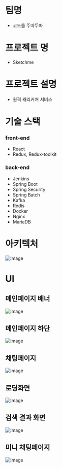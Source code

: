 # 팀명
- 코드를 뚜따뚜따

# 프로젝트 명
- Sketchme

# 프로젝트 설명
- 원격 캐리커쳐 서비스

# 기술 스택
### front-end
- React
- Redux, Redux-toolkit

### back-end
- Jenkins
- Spring Boot
- Spring Security
- Spring Batch
- Kafka
- Redis
- Docker
- Nginx
- MariaDB


# 아키텍처
![image](/uploads/7399c503c11fc7758cf4e13f4f14fab3/image.png)


# UI
## 메인페이지 배너
![image](/uploads/77d6a205a435f81498004c9fe9e513e3/image.png)
## 메인페이지 하단 
![image](/uploads/948071620de050671834585ffcf36388/image.png)
## 채팅페이지 
![image](/uploads/7e41fd27adffba63b77ed1d00b69ea18/image.png)
## 로딩화면
![image](/uploads/59af345436eccea600b10e3bdb63f289/image.png)
## 검색 결과 화면
![image](/uploads/b4f6710bd410b76abce2c8da07739322/image.png)
## 미니 채팅페이지
![image](/uploads/330c26f34737d57a0338c0988c24e752/image.png)